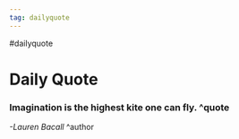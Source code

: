 ```yaml
---
tag: dailyquote
---
```


#dailyquote

# Daily Quote

### Imagination is the highest kite one can fly. ^quote
*-Lauren Bacall* ^author
